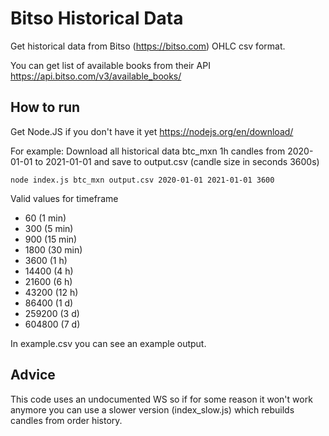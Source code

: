 # Bitso Historical Data
Get historical data from Bitso (https://bitso.com) OHLC csv format.

You can get list of available books from their API https://api.bitso.com/v3/available_books/

## How to run
Get Node.JS if you don't have it yet https://nodejs.org/en/download/

For example: Download all historical data btc_mxn 1h candles from 2020-01-01 to 2021-01-01 and save to output.csv (candle size in seconds 3600s)

`node index.js btc_mxn output.csv 2020-01-01 2021-01-01 3600`

Valid values for timeframe
- 60 (1 min)
- 300 (5 min)
- 900 (15 min)
- 1800 (30 min)
- 3600 (1 h)
- 14400 (4 h)
- 21600 (6 h)
- 43200 (12 h)
- 86400 (1 d)
- 259200 (3 d)
- 604800 (7 d)

In example.csv you can see an example output.

## Advice
This code uses an undocumented WS so if for some reason it won't work anymore you can use a slower version (index_slow.js) which rebuilds candles from order history.
